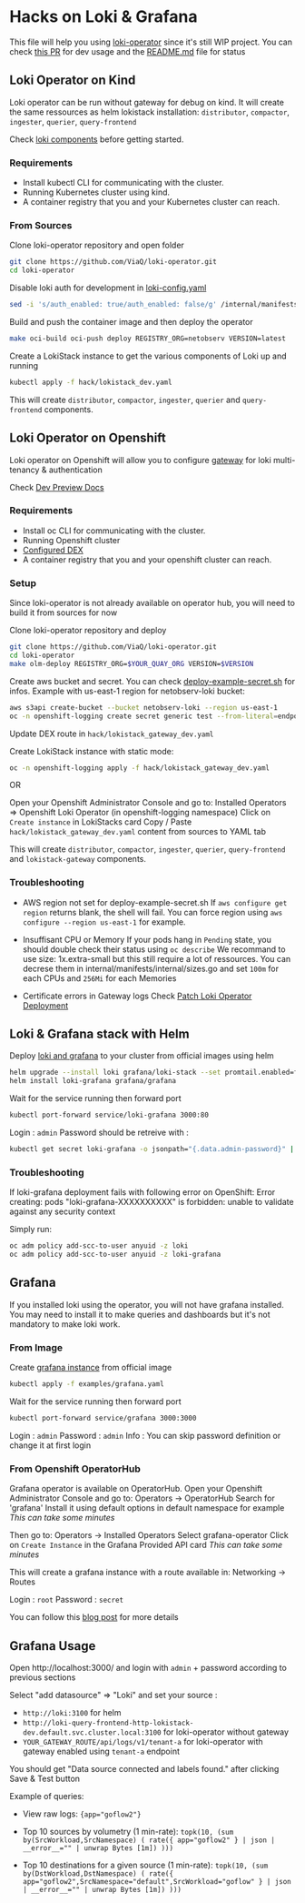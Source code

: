 # Hacks on Loki & Grafana
This file will help you using [loki-operator](https://github.com/ViaQ/loki-operator) since it's still WIP project.
You can check [this PR](https://github.com/ViaQ/loki-operator/pull/99) for dev usage and the [README.md](https://github.com/ViaQ/loki-operator/blob/master/README.md) file for status

## Loki Operator on Kind
Loki operator can be run without gateway for debug on kind. It will create the same ressources as helm lokistack installation:
`distributor`, `compactor`, `ingester`, `querier`, `query-frontend`

Check [loki components](https://grafana.com/docs/loki/latest/fundamentals/architecture/#components) before getting started.

### Requirements
- Install kubectl CLI for communicating with the cluster.
- Running Kubernetes cluster using kind.
- A container registry that you and your Kubernetes cluster can reach.

### From Sources

Clone loki-operator repository and open folder
```bash
git clone https://github.com/ViaQ/loki-operator.git
cd loki-operator
```

Disable loki auth for development in [loki-config.yaml](https://github.com/ViaQ/loki-operator/blob/master/internal/manifests/internal/config/loki-config.yaml#L2)
```bash
sed -i 's/auth_enabled: true/auth_enabled: false/g' /internal/manifests/internal/config/loki-config.yaml
```

Build and push the container image and then deploy the operator
```bash
make oci-build oci-push deploy REGISTRY_ORG=netobserv VERSION=latest
```

Create a LokiStack instance to get the various components of Loki up and running
```bash
kubectl apply -f hack/lokistack_dev.yaml
```

This will create `distributor`, `compactor`, `ingester`, `querier` and `query-frontend` components.

## Loki Operator on Openshift
Loki operator on Openshift will allow you to configure [gateway](https://github.com/observatorium/api) for loki multi-tenancy & authentication

Check [Dev Preview Docs](https://github.com/ViaQ/loki-operator/pull/99)

### Requirements
- Install oc CLI for communicating with the cluster.
- Running Openshift cluster
- [Configured DEX](https://github.com/netobserv/documents/blob/main/hack_dex.md)
- A container registry that you and your openshift cluster can reach.

### Setup
Since loki-operator is not already available on operator hub, you will need to build it from sources for now

Clone loki-operator repository and deploy
```bash
git clone https://github.com/ViaQ/loki-operator.git
cd loki-operator
make olm-deploy REGISTRY_ORG=$YOUR_QUAY_ORG VERSION=$VERSION
```

Create aws bucket and secret. You can check [deploy-example-secret.sh](https://github.com/ViaQ/loki-operator/blob/master/hack/deploy-example-secret.sh) for infos.
Example with us-east-1 region for netobserv-loki bucket:
```bash
aws s3api create-bucket --bucket netobserv-loki --region us-east-1
oc -n openshift-logging create secret generic test --from-literal=endpoint="https://s3.us-east-1.amazonaws.com" --from-literal=region="eu-east-1" --from-literal=bucketnames="netobserv-loki" --from-literal=access_key_id="XXXXXXXXXXXXXXXXXXXX" --from-literal=access_key_secret="XXXXXXXXXXXXXXXXXXXXXXXXXXXXXXXXXXXXXXXX"
```

Update DEX route in `hack/lokistack_gateway_dev.yaml`

Create LokiStack instance with static mode:
```bash
oc -n openshift-logging apply -f hack/lokistack_gateway_dev.yaml
```

OR

Open your Openshift Administrator Console and go to:
    Installed Operators => Openshift Loki Operator (in openshift-logging namespace) 
    Click on `Create instance` in LokiStacks card
    Copy / Paste `hack/lokistack_gateway_dev.yaml` content from sources to YAML tab

This will create `distributor`, `compactor`, `ingester`, `querier`, `query-frontend` and `lokistack-gateway` components.

### Troubleshooting
- AWS region not set for deploy-example-secret.sh
If `aws configure get region` returns blank, the shell will fail. 
You can force region using `aws configure --region us-east-1` for example.

- Insuffisant CPU or Memory
If your pods hang in `Pending` state, you should double check their status using `oc describe`
We recommand to use size: 1x.extra-small but this still require a lot of ressources. 
You can decrese them in internal/manifests/internal/sizes.go and set `100m` for each CPUs and `256Mi` for each Memories

- Certificate errors in Gateway logs
Check [Patch Loki Operator Deployment](https://github.com/netobserv/documents/blob/main/hack_dex.md#Patch-Loki-Operator-Deployment)

## Loki & Grafana stack with Helm

Deploy [loki and grafana](https://grafana.com/docs/loki/latest/installation/helm/#deploy-grafana-to-your-cluster) to your cluster from official images using helm
```bash
helm upgrade --install loki grafana/loki-stack --set promtail.enabled=false
helm install loki-grafana grafana/grafana
```

Wait for the service running then forward port
```bash
kubectl port-forward service/loki-grafana 3000:80
```

Login : `admin`
Password should be retreive with :
```bash
kubectl get secret loki-grafana -o jsonpath="{.data.admin-password}" | base64 --decode ; echo
```

### Troubleshooting
If loki-grafana deployment fails with following error on OpenShift:
Error creating: pods "loki-grafana-XXXXXXXXXX" is forbidden: unable to validate against any security context

Simply run:
```bash
oc adm policy add-scc-to-user anyuid -z loki
oc adm policy add-scc-to-user anyuid -z loki-grafana
```

## Grafana
If you installed loki using the operator, you will not have grafana installed. You may need to install it to make queries and dashboards but it's not mandatory to make loki work.

### From Image

Create [grafana instance](https://grafana.com/docs/grafana/latest/installation/kubernetes/) from official image
```bash
kubectl apply -f examples/grafana.yaml
```

Wait for the service running then forward port
```bash
kubectl port-forward service/grafana 3000:3000
```

Login : `admin`
Password : `admin`
Info : You can skip password definition or change it at first login

### From Openshift OperatorHub
Grafana operator is available on OperatorHub. Open your Openshift Administrator Console and go to:
    Operators -> OperatorHub
    Search for 'grafana'
    Install it using default options in default namespace for example
    *This can take some minutes*

Then go to:
    Operators -> Installed Operators
    Select grafana-operator
    Click on `Create Instance` in the Grafana Provided API card
    *This can take some minutes*

This will create a grafana instance with a route available in:
    Networking -> Routes

Login : `root`
Password : `secret`

You can follow this [blog post](https://www.redhat.com/en/blog/custom-grafana-dashboards-red-hat-openshift-container-platform-4) for more details

## Grafana Usage

Open http://localhost:3000/ and login with `admin` + password according to previous sections

Select "add datasource" => "Loki" and set your source :
- `http://loki:3100` for helm
- `http://loki-query-frontend-http-lokistack-dev.default.svc.cluster.local:3100` for loki-operator without gateway
- `YOUR_GATEWAY_ROUTE/api/logs/v1/tenant-a` for loki-operator with gateway enabled using `tenant-a` endpoint

You should get "Data source connected and labels found." after clicking Save & Test button

Example of queries:
- View raw logs:
`{app="goflow2"}`

- Top 10 sources by volumetry (1 min-rate):
`topk(10, (sum by(SrcWorkload,SrcNamespace) ( rate({ app="goflow2" } | json | __error__="" | unwrap Bytes [1m]) )))`

- Top 10 destinations for a given source (1 min-rate):
`topk(10, (sum by(DstWorkload,DstNamespace) ( rate({ app="goflow2",SrcNamespace="default",SrcWorkload="goflow" } | json | __error__="" | unwrap Bytes [1m]) )))`
